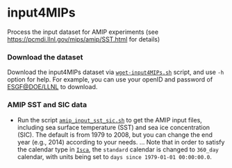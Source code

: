 # input4MIPs
Process the input dataset for AMIP experiments (see https://pcmdi.llnl.gov/mips/amip/SST.html for details)

### Download the dataset
Download the input4MIPs dataset via [`wget-input4MIPs.sh`](https://github.com/lqxyz/input4MIPs/blob/main/wget-input4MIPs.sh) script, and use `-h` option for help. For example, you can use your openID and password of [ESGF@DOE/LLNL](https://esgf-node.llnl.gov/projects/esgf-llnl/) to download.

### AMIP SST and SIC data
* Run the script [`amip_input_sst_sic.sh`](https://github.com/lqxyz/input4MIPs/blob/main/amip_input_sst_sic.sh) to get the AMIP input files, including sea surface temperature (SST) and sea ice concentration (SIC). The default is from 1979 to 2008, but you can change the end year (e.g., 2014) according to your needs.
... Note that in order to satisfy the calendar type in [`Isca`](https://github.com/ExeClim/Isca), the `standard` calendar is changed to `360_day` calendar, with units being set to `days since 1979-01-01 00:00:00.0`.
